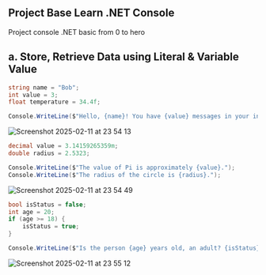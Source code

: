 ## Project Base Learn .NET Console
Project console .NET basic from 0 to hero

## a. Store, Retrieve Data using Literal & Variable Value

```.cs
string name = "Bob";
int value = 3;
float temperature = 34.4f;

Console.WriteLine($"Hello, {name}! You have {value} messages in your inbox. The temperature is {temperature} celsius.");
```

![Screenshot 2025-02-11 at 23 54 13](https://github.com/user-attachments/assets/13be9a34-0abc-4e8e-b0e5-e3813e5557fb)


```.cs
decimal value = 3.14159265359m;
double radius = 2.5323;

Console.WriteLine($"The value of Pi is approximately {value}.");
Console.WriteLine($"The radius of the circle is {radius}.");
```

![Screenshot 2025-02-11 at 23 54 49](https://github.com/user-attachments/assets/db3b66de-2428-4e46-8229-911b6b5ff2a8)


```.cs
bool isStatus = false;
int age = 20;
if (age >= 18) {
    isStatus = true;
}

Console.WriteLine($"Is the person {age} years old, an adult? {isStatus}");
```

![Screenshot 2025-02-11 at 23 55 12](https://github.com/user-attachments/assets/ea41a4f1-55f6-4133-b6b0-4f859ed74ba5)
